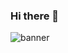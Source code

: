 ### Hi there 👋

![banner](https://user-images.githubusercontent.com/58045840/112915042-175e2380-90c3-11eb-86b1-98373dd3b860.jpg)
